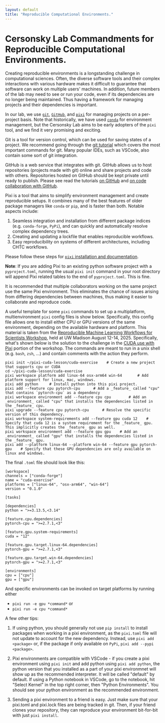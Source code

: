 ```yaml
---
layout: default
title: "Reproducible Computational Environments."
---
```


# Cersonsky Lab Commandments for Reproducible Computational Environments.

Creating reproducible environments is a longstanding challenge in computational sciences. Often, the diverse software tools and their complex interactions with various hardware makes it difficult to guarantee that software can work on multiple users' machines. In addition, future members of the lab may need to see or run your code, even if its dependencies are no longer being maintained. Thus having a framework for managing projects and their dependencies is important.

In our lab, we use [`git`](https://git-scm.com/), [`GitHub`](https://github.com/), and [`pixi`](https://pixi.sh/latest/) for managing projects on a per-project basis. Note that historically, we have used [`conda`](https://docs.conda.io/en/latest/) for environment management, but the Cersonsky Lab aims to be early adopters of the `pixi` tool, and we find it very promising and exciting.

Git is a tool for version control, which can be used for saving states of a project. We recommend going through the [git tutorial](https://education.molssi.org/python-package-best-practices/02-git.html) which covers the most important commands for git. Many popular IDEs, such as VSCode, also contain some sort of git integration.

GitHub is a web service that integrates with git. GitHub allows us to host repositories (projects made with git) online and share projects and code with others. Repositories hosted on GitHub should be kept private until ready to publish. Please see read the tutorials [on GitHub](https://education.molssi.org/python-package-best-practices/03-github.html) and [on code collaboration with GitHub](https://education.molssi.org/python-package-best-practices/07-collaboration.html).

Pixi is a tool that aims to simplify environment management and create reproducible setups. It combines many of the best features of older package managers like `conda` or `pip`, and is faster than both. Notable aspects include:

1. Seamless integration and installation from different package indices (e.g. `conda-forge`, `PyPi`), and can quickly and automatically resolve complex dependency trees. 
2. Creating and updating a lockfile that enables reproducible workflows.
3. Easy reproducibility on systems of different architectures, including CHTC workflows.

Please follow these steps for [`pixi` installation and documentation](https://pixi.sh/latest).

**Note**: If you are adding Pixi to an existing python software project with a `pyproject.toml`, running the usual `pixi init` command in your root directory will append Pixi related tables to the end of `pyproject.toml`. This is fine.

It is recommended that multiple collaborators working on the same project use the same Pixi environment. This eliminates the chance of issues arising from differing dependencies between machines, thus making it easier to collaborate and reproduce code.

A useful template for some `pixi` commands to set up a multiplatform, multienvironment `pixi` config files is show below. Specifically, this config file allows one to install either CPU or GPU versions of the same environment, depending on the available hardware and platform. This material is taken from the [Reproducible Machine Learning Workflows for Scientists Workshop](https://indico.global/event/14982/), held at UW Madison August 12-14, 2025. Specifically, what's shown below is the solution to the challenge in the [CUDA use with Pixi](https://carpentries-incubator.github.io/reproducible-ml-workflows/cuda-conda-pacakges.html#cuda-use-with-pixi) portion of the workshop. The commands are meant to run in a unix shell (e.g. `bash`, `zsh`, ...) and contain comments with the action they perform.

```
pixi init ~/pixi-cuda-lesson/cuda-exercise    # Create a new project that supports cpu or CUDA
cd ~/pixi-cuda-lesson/cuda-exercise
pixi workspace platform add linux-64 osx-arm64 win-64       # Add platform support for linux, mac, windows.
pixi add python     # Install python into this pixi project.
pixi add --feature cpu pytorch-cpu      # Add a _feature_ called "cpu" that contains `pytorch-cpu` as a dependency
pixi workspace environment add --feature cpu cpu        # Add an _environment_ called "cpu" that installs the dependencies listed in the _feature_ cpu.
pixi upgrade --feature cpu pytorch-cpu      # Resolve the specific version of this dependency.
pixi workspace system-requirements add --feature gpu cuda 12    # Specify that cuda 12 is a system requirement for the _feature_ gpu. This implicitly creates the _feature_ gpu as well.
pixi workspace environment add --feature gpu gpu    # Add an _environment_ called "gpu" that installs the dependencies listed in the _feature_ gpu.
pixi add --platform linux-64 --platform win-64 --feature gpu pytorch-gpu    # Specify that these GPU dependencies are only available on linux and windows.
```


The final `.toml` file should look like this:

```
[workspace]
channels = ["conda-forge"]
name = "cuda-exercise"
platforms = ["linux-64", "osx-arm64", "win-64"]
version = "0.1.0"

[tasks]

[dependencies]
python = ">=3.13.5,<3.14"

[feature.cpu.dependencies]
pytorch-cpu = ">=2.7.1,<3"

[feature.gpu.system-requirements]
cuda = "12"

[feature.gpu.target.linux-64.dependencies]
pytorch-gpu = ">=2.7.1,<3"

[feature.gpu.target.win-64.dependencies]
pytorch-gpu = ">=2.7.1,<3"

[environments]
cpu = ["cpu"]
gpu = ["gpu"]
```

And specific environments can be invoked on target platforms by running either
* `pixi run -e gpu *command*` or
* `pixi run -e cpu *command*`

A few other tips:

1. If using python, you should generally not use `pip install` to install packages when working in a pixi environment, as the `pixi.toml` file will not update to account for the new dependency. Instead, use `pixi add <package>` or, if the package if only available on `PyPi`, `pixi add --pypi <package>`.

2. Pixi environments are compatible with VSCode - if you create a pixi environment using `pixi init` and add python using `pixi add python`, the python version that you installed as a part of your pixi environmnet will show up as the recommended interpreter. It will be called "default" by default. If using a Python notebook in VSCode, go to the notebook, hit "Select Kernel" in the top right corner, then "Python Environments". You should see your python environment as the recommended environment.

3. Sending a pixi environment to a friend is easy. Just make sure that your pixi.toml and pixi.lock files are being tracked in git. Then, if your friend clones your repository, they can reproduce your environment bit-for-bit with just `pixi install`.